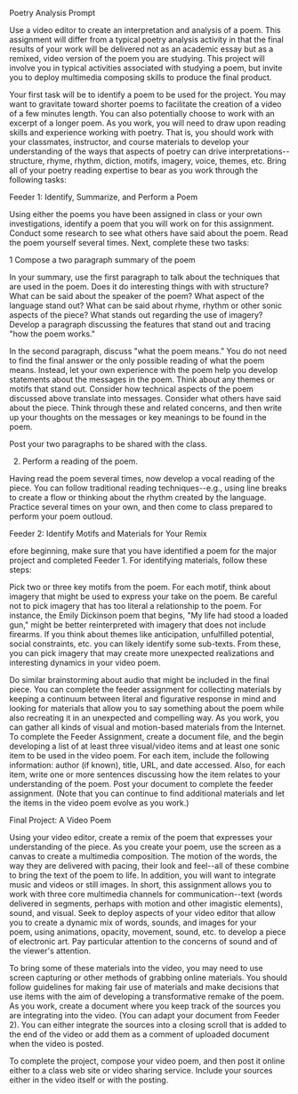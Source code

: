 Poetry Analysis Prompt

Use a video editor to create an interpretation and analysis of a poem. This assignment will differ from a typical poetry analysis activity in that the final results of your work will be delivered not as an academic essay but as a remixed, video version of the poem you are studying. This project will involve you in typical activities associated with studying a poem, but invite you to deploy multimedia composing skills to produce the final product. 

Your first task will be to identify a poem to be used for the project. You may want to gravitate toward shorter poems to facilitate the creation of a video of a few minutes length. You can also potentially choose to work with an excerpt of a longer poem. As you work, you will need to draw upon reading skills and experience working with poetry. That is, you should work with your classmates, instructor, and course materials to develop your understanding of the ways that aspects of poetry can drive interpretations--structure, rhyme, rhythm, diction, motifs, imagery, voice, themes, etc. Bring all of your poetry reading expertise to bear as you work through the following tasks:

Feeder 1: Identify, Summarize, and Perform a Poem

Using either the poems you have been assigned in class or your own investigations, identify a poem that you will work on for this assignment. Conduct some research to see what others have said about the poem. Read the poem yourself several times. Next, complete these two tasks:

1 Compose a two paragraph summary of the poem

In your summary, use the first paragraph to talk about the techniques that are used in the poem. Does it do interesting things with with structure? What can be said about the speaker of the poem? What aspect of the language stand out? What can be said about rhyme, rhythm or other sonic aspects of the piece? What stands out regarding the use of imagery? Develop a paragraph discussing the features that stand out and tracing "how the poem works."

In the second paragraph, discuss "what the poem means." You do not need to find the final answer or the only possible reading of what the poem means. Instead, let your own experience with the poem help you develop statements about the messages in the poem. Think about any themes or motifs that stand out. Consider how technical aspects of the poem discussed above translate into messages. Consider what others have said about the piece. Think through these and related concerns, and then write up your thoughts on the messages or key meanings to be found in the poem.

Post your two paragraphs to be shared with the class.

2. Perform a reading of the poem. 

Having read the poem several times, now develop a vocal reading of the piece. You can follow traditional reading techniques--e.g., using line breaks to create a flow or thinking about the rhythm created by the language. Practice several times on your own, and then come to class prepared to perform your poem outloud.

Feeder 2: Identify Motifs and Materials for Your Remix

efore beginning, make sure that you have identified a poem for the major project and completed Feeder 1. For identifying materials, follow these steps:

Pick two or three key motifs from the poem. For each motif, think about imagery that might be used to express your take on the poem. Be careful not to pick imagery that has too literal a relationship to the poem. For instance, the Emily Dickinson poem that begins, "My life had stood a loaded gun," might be better reinterpreted with imagery that does not include firearms. If you think about themes like anticipation, unfulfilled potential, social constraints, etc. you can likely identify some sub-texts. From these, you can pick imagery that may create more unexpected realizations and interesting dynamics in your video poem.

Do similar brainstorming about audio that might be included in the final piece. You can complete the feeder assignment for collecting materials by keeping a continuum between literal and figurative response in mind and looking for materials that allow you to say something about the poem while also recreating it in an unexpected and compelling way. As you work, you can gather all kinds of visual and motion-based materials from the Internet. To complete the Feeder Assignment, create a document file, and the begin developing a list of at least three visual/video items and at least one sonic item to be used in the video poem. For each item, include the following information: author (if known), title, URL, and date accessed. Also, for each item, write one or more sentences discussing how the item relates to your understanding of the poem. Post your document to complete the feeder assignment. (Note that you can continue to find additional materials and let the items in the video poem evolve as you work.)


Final Project: A Video Poem

Using your video editor, create a remix of the poem that expresses your understanding of the piece. As you create your poem, use the screen as a canvas to create a multimedia composition. The motion of the words, the way they are delivered with pacing, their look and feel--all of these combine to bring the text of the poem to life. In addition, you will want to integrate music and videos or still images. In short, this assignment allows you to work with three core multimedia channels for communication--text (words delivered in segments, perhaps with motion and other imagistic elements), sound, and visual. Seek to deploy aspects of your video editor that allow you to create a dynamic mix of words, sounds, and images for your poem, using animations, opacity, movement, sound, etc. to develop a piece of electronic art. Pay particular attention to the concerns of sound and of the viewer's attention.

To bring some of these materials into the video, you may need to use screen capturing or other methods of grabbing online materials. You should follow guidelines for making fair use of materials and make decisions that use items with the aim of developing a transformative remake of the poem. As you work, create a document where you keep track of the sources you are integrating into the video. (You can adapt your document from Feeder 2). You can either integrate the sources into a closing scroll that is added to the end of the video or add them as a comment of uploaded document when the video is posted. 

To complete the project, compose your video poem, and then post it online either to a class web site or video sharing service. Include your sources either in the video itself or with the posting. 
